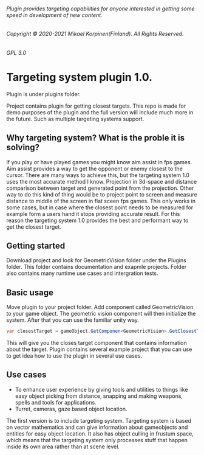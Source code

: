 ###### Plugin provides targeting capabilities for anyone interested in getting some speed in development of new content.
###### Copyright © 2020-2021 Mikael Korpinen(Finland). All Rights Reserved.
###### GPL 3.0

# Targeting system plugin 1.0.
Plugin is under plugins folder.


Project contains plugin for getting closest targets.
This repo is made for demo purposes of the plugin and the full version will include much more in the future.
Such as multiple targeting systems support. 

## Why targeting system? What is the proble it is solving?

If you play or have played games you might know aim assist in fps games. Aim assist provides a way to get the opponent or enemy closest to the cursor.
There are many ways to achieve this, but the targeting system 1.0 uses the most accurate method I know. Projection in 3d-space and distance comparison between target and generated point from the projection.
Other way to do this kind of thing would be to project point to screen and measure distance to middle of the screen in flat sceen fps games. This only works in some cases,
but in case where the closest point needs to be measured for example form a users hand it stops providing accurate result. For this reason the targeting system 1.0 provides the best and performant way to get the closest target.

## Getting started
Download project and look for GeometricVision folder under the Plugins folder. This folder contains documentation and exapmle projects. Folder also contains many runtime use cases and intergration tests.

## Basic usage
Move plugin to your project folder. Add component called GeometricVision to your game object. The geometric vision component will then initialize the system.
After that you can use the familiar unity way.
```csharp
var closestTarget = gameObject.GetComponen<GeometricVision>.GetClosestTarget();
```
This will give you the closes target component that contains information about the target.
Plugin contains several example project that you can use to get idea how to use the plugin in several use cases.

## Use cases
- To enhance user experience by giving tools and utilities to things like easy object picking from distance, snapping and making weapons, spells and tools for applications.
- Turret, cameras, gaze based object location.

The first version is to include targeting system.
Targeting system is based on vector mathematics and can give information about gameobjects and entities for easy object location.
It also has object culling in frustum space, which means that the targeting system only processes stuff that happen inside its own area rather than at scene level.
